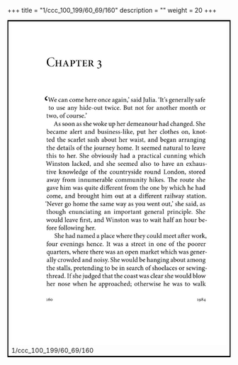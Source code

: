 +++
title = "1/ccc_100_199/60_69/160"
description = ""
weight = 20
+++

<table style="border:2px solid black;max-width:800px;max-height:800px;" 
><tr><td><img class="center-fit-jpg"
src="/jpg_/out_jpg_1984__160.jpg"  >1/ccc_100_199/60_69/160</img></td></tr></table>